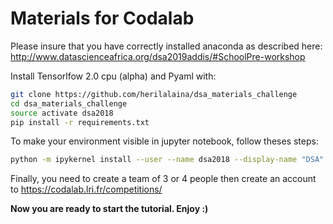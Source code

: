 # Materials for Codalab

Please insure that you have correctly installed anaconda as described here: http://www.datascienceafrica.org/dsa2019addis/#SchoolPre-workshop

Install Tensorlfow 2.0 cpu (alpha) and Pyaml with:
```bash
git clone https://github.com/herilalaina/dsa_materials_challenge
cd dsa_materials_challenge
source activate dsa2018
pip install -r requirements.txt
```

To make your environment visible in jupyter notebook, follow theses steps:
```bash
python -m ipykernel install --user --name dsa2018 --display-name "DSA"
```

Finally, you need to create a team of 3 or 4 people then create an account to https://codalab.lri.fr/competitions/

<b>Now you are ready to start the tutorial. Enjoy :)</b>
